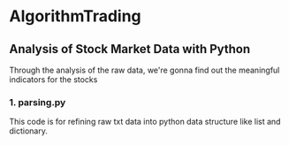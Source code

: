 # AlgorithmTrading

## Analysis of Stock Market Data with Python

 Through the analysis of the raw data, 
 we're gonna find out the meaningful indicators for the stocks

### 1. parsing.py

 This code is for refining raw txt data into python data structure like list and dictionary.

